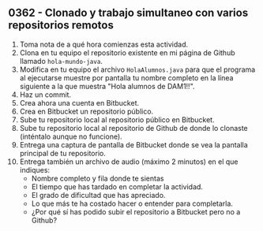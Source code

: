 ## 0362 - Clonado y trabajo simultaneo con varios repositorios remotos

1. Toma nota de a qué hora comienzas esta actividad.
2. Clona en tu equipo el repositorio existente en mi página de Github llamado `hola-mundo-java`.
3. Modifica en tu equipo el archivo `HolaAlumnos.java` para que el programa al ejecutarse muestre por pantalla tu nombre completo en la línea siguiente a la que muestra "Hola alumnos de DAM1!!".
4. Haz un commit.
2. Crea ahora una cuenta en Bitbucket.
5. Crea en Bitbucket un repositorio público.
3. Sube tu repositorio local al repositorio público en Bitbucket.
4. Sube tu repositorio local al repositorio de Github de donde lo clonaste (inténtalo aunque no funcione).
3. Entrega una captura de pantalla de Bitbucket donde se vea la pantalla principal de tu repositorio.
5. Entrega también un archivo de audio (máximo 2 minutos) en el que indiques:
    - Nombre completo y fila donde te sientas
    - El tiempo que has tardado en completar la actividad. 
    - El grado de dificultad que has apreciado.  
    - Lo que más te ha costado hacer o entender para completarla.
    - ¿Por qué sí has podido subir el repositorio a Bitbucket pero no a Github?

